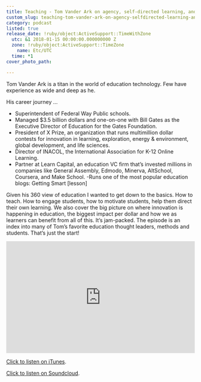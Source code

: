 ```yaml
---
title: Teaching - Tom Vander Ark on agency, self-directed learning, and inspiration
custom_slug: teaching-tom-vander-ark-on-agency-selfdirected-learning-and-inspiration
category: podcast
listed: true
release_date: !ruby/object:ActiveSupport::TimeWithZone
  utc: &1 2018-01-15 00:00:00.000000000 Z
  zone: !ruby/object:ActiveSupport::TimeZone
    name: Etc/UTC
  time: *1
cover_photo_path: 

---
```

Tom Vander Ark is a titan in the world of education technology. Few have experience as wide and deep as he.

His career journey ...
- Superintendent of Federal Way Public schools.
- Managed $3.5 billion dollars and one-on-one with Bill Gates as the Executive Director of Education for the Gates Foundation.
- President of X Prize, an organization that runs multimillion dollar contests for innovation in learning, exploration, energy & environment, global development, and life sciences. 
- Director of INACOL, the International Association for K-12 Online Learning.
- Partner at Learn Capital, an education VC firm that’s invested millions in companies like General Assembly, Edmodo, Minerva, AltSchool, Coursera, and Make School.
-Runs one of the most popular education blogs: Getting Smart [lesson]

Given his 360 view of education I wanted to get down to the basics. How to teach. How to engage students, how to motivate students, help them direct their own learning. We also cover the big picture on where innovation is happening in education, the biggest impact per dollar and how we as learners can benefit from all of this. It’s jam-packed. The episode is an index into many of Tom’s favorite education thought leaders, methods and students. That’s just the start!

<iframe width="100%" height="300" scrolling="no" frameborder="no" allow="autoplay" src="https://w.soundcloud.com/player/?url=https%3A//api.soundcloud.com/tracks/374345960&amp;color=%23317cb3&amp;auto_play=false&amp;hide_related=true&amp;show_comments=false&amp;show_user=true&amp;show_reposts=false&amp;show_teaser=true&amp;visual=true"></iframe>

[Click to listen on iTunes](https://itunes.apple.com/us/podcast/positivity-podcast-with-make-school/id1090239384?mt=2).

[Click to listen on Soundcloud](https://soundcloud.com/positivity-dan).